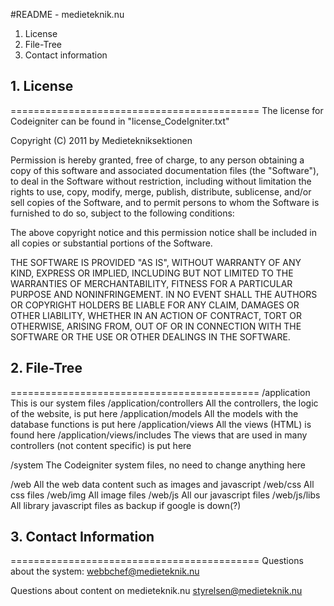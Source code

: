 #README - medieteknik.nu

1. License
2. File-Tree
3. Contact information

## 1. License
===========================================
The license for Codeigniter can be found in "license_CodeIgniter.txt"

Copyright (C) 2011 by Medietekniksektionen

Permission is hereby granted, free of charge, to any person obtaining a copy
of this software and associated documentation files (the "Software"), to deal
in the Software without restriction, including without limitation the rights
to use, copy, modify, merge, publish, distribute, sublicense, and/or sell
copies of the Software, and to permit persons to whom the Software is
furnished to do so, subject to the following conditions:

The above copyright notice and this permission notice shall be included in
all copies or substantial portions of the Software.

THE SOFTWARE IS PROVIDED "AS IS", WITHOUT WARRANTY OF ANY KIND, EXPRESS OR
IMPLIED, INCLUDING BUT NOT LIMITED TO THE WARRANTIES OF MERCHANTABILITY,
FITNESS FOR A PARTICULAR PURPOSE AND NONINFRINGEMENT. IN NO EVENT SHALL THE
AUTHORS OR COPYRIGHT HOLDERS BE LIABLE FOR ANY CLAIM, DAMAGES OR OTHER
LIABILITY, WHETHER IN AN ACTION OF CONTRACT, TORT OR OTHERWISE, ARISING FROM,
OUT OF OR IN CONNECTION WITH THE SOFTWARE OR THE USE OR OTHER DEALINGS IN
THE SOFTWARE.


## 2. File-Tree
===========================================
/application				This is our system files
/application/controllers 	All the controllers, the logic of the website, is put here
/application/models			All the models with the database functions is put here
/application/views			All the views (HTML) is found here
/application/views/includes	The views that are used in many controllers (not content specific) is put here

/system						The Codeigniter system files, no need to change anything here

/web						All the web data content such as images and javascript
/web/css					All css files
/web/img					All image files
/web/js						All our javascript files
/web/js/libs				All library javascript files as backup if google is down(?)

## 3. Contact Information
===========================================
Questions about the system:
	webbchef@medieteknik.nu
	
Questions about content on medieteknik.nu
	styrelsen@medieteknik.nu

